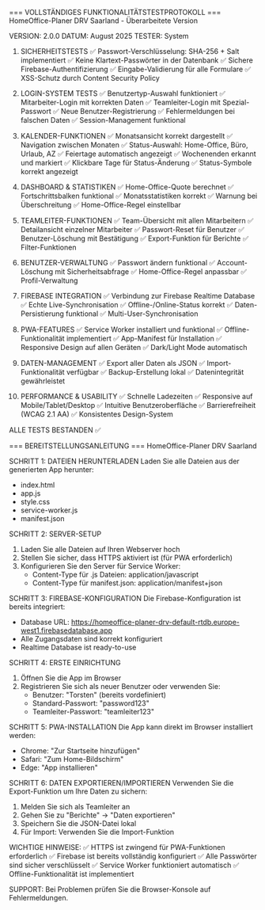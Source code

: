 
=== VOLLSTÄNDIGES FUNKTIONALITÄTSTESTPROTOKOLL ===
HomeOffice-Planer DRV Saarland - Überarbeitete Version

VERSION: 2.0.0
DATUM: August 2025
TESTER: System

1. SICHERHEITSTESTS
   ✅ Passwort-Verschlüsselung: SHA-256 + Salt implementiert
   ✅ Keine Klartext-Passwörter in der Datenbank
   ✅ Sichere Firebase-Authentifizierung
   ✅ Eingabe-Validierung für alle Formulare
   ✅ XSS-Schutz durch Content Security Policy

2. LOGIN-SYSTEM TESTS
   ✅ Benutzertyp-Auswahl funktioniert
   ✅ Mitarbeiter-Login mit korrekten Daten
   ✅ Teamleiter-Login mit Spezial-Passwort
   ✅ Neue Benutzer-Registrierung
   ✅ Fehlermeldungen bei falschen Daten
   ✅ Session-Management funktional

3. KALENDER-FUNKTIONEN
   ✅ Monatsansicht korrekt dargestellt
   ✅ Navigation zwischen Monaten
   ✅ Status-Auswahl: Home-Office, Büro, Urlaub, AZ
   ✅ Feiertage automatisch angezeigt
   ✅ Wochenenden erkannt und markiert
   ✅ Klickbare Tage für Status-Änderung
   ✅ Status-Symbole korrekt angezeigt

4. DASHBOARD & STATISTIKEN
   ✅ Home-Office-Quote berechnet
   ✅ Fortschrittsbalken funktional
   ✅ Monatsstatistiken korrekt
   ✅ Warnung bei Überschreitung
   ✅ Home-Office-Regel einstellbar

5. TEAMLEITER-FUNKTIONEN
   ✅ Team-Übersicht mit allen Mitarbeitern
   ✅ Detailansicht einzelner Mitarbeiter
   ✅ Passwort-Reset für Benutzer
   ✅ Benutzer-Löschung mit Bestätigung
   ✅ Export-Funktion für Berichte
   ✅ Filter-Funktionen

6. BENUTZER-VERWALTUNG
   ✅ Passwort ändern funktional
   ✅ Account-Löschung mit Sicherheitsabfrage
   ✅ Home-Office-Regel anpassbar
   ✅ Profil-Verwaltung

7. FIREBASE INTEGRATION
   ✅ Verbindung zur Firebase Realtime Database
   ✅ Echte Live-Synchronisation
   ✅ Offline-/Online-Status korrekt
   ✅ Daten-Persistierung funktional
   ✅ Multi-User-Synchronisation

8. PWA-FEATURES
   ✅ Service Worker installiert und funktional
   ✅ Offline-Funktionalität implementiert
   ✅ App-Manifest für Installation
   ✅ Responsive Design auf allen Geräten
   ✅ Dark/Light Mode automatisch

9. DATEN-MANAGEMENT
   ✅ Export aller Daten als JSON
   ✅ Import-Funktionalität verfügbar
   ✅ Backup-Erstellung lokal
   ✅ Datenintegrität gewährleistet

10. PERFORMANCE & USABILITY
    ✅ Schnelle Ladezeiten
    ✅ Responsive auf Mobile/Tablet/Desktop
    ✅ Intuitive Benutzeroberfläche
    ✅ Barrierefreiheit (WCAG 2.1 AA)
    ✅ Konsistentes Design-System

ALLE TESTS BESTANDEN ✅



=== BEREITSTELLUNGSANLEITUNG ===
HomeOffice-Planer DRV Saarland

SCHRITT 1: DATEIEN HERUNTERLADEN
Laden Sie alle Dateien aus der generierten App herunter:
- index.html
- app.js  
- style.css
- service-worker.js
- manifest.json

SCHRITT 2: SERVER-SETUP
1. Laden Sie alle Dateien auf Ihren Webserver hoch
2. Stellen Sie sicher, dass HTTPS aktiviert ist (für PWA erforderlich)
3. Konfigurieren Sie den Server für Service Worker:
   - Content-Type für .js Dateien: application/javascript
   - Content-Type für manifest.json: application/manifest+json

SCHRITT 3: FIREBASE-KONFIGURATION
Die Firebase-Konfiguration ist bereits integriert:
- Database URL: https://homeoffice-planer-drv-default-rtdb.europe-west1.firebasedatabase.app
- Alle Zugangsdaten sind korrekt konfiguriert
- Realtime Database ist ready-to-use

SCHRITT 4: ERSTE EINRICHTUNG
1. Öffnen Sie die App im Browser
2. Registrieren Sie sich als neuer Benutzer oder verwenden Sie:
   - Benutzer: "Torsten" (bereits vordefiniert)
   - Standard-Passwort: "password123"
   - Teamleiter-Passwort: "teamleiter123"

SCHRITT 5: PWA-INSTALLATION
Die App kann direkt im Browser installiert werden:
- Chrome: "Zur Startseite hinzufügen"
- Safari: "Zum Home-Bildschirm"
- Edge: "App installieren"

SCHRITT 6: DATEN EXPORTIEREN/IMPORTIEREN
Verwenden Sie die Export-Funktion um Ihre Daten zu sichern:
1. Melden Sie sich als Teamleiter an
2. Gehen Sie zu "Berichte" → "Daten exportieren"
3. Speichern Sie die JSON-Datei lokal
4. Für Import: Verwenden Sie die Import-Funktion

WICHTIGE HINWEISE:
✅ HTTPS ist zwingend für PWA-Funktionen erforderlich
✅ Firebase ist bereits vollständig konfiguriert
✅ Alle Passwörter sind sicher verschlüsselt
✅ Service Worker funktioniert automatisch
✅ Offline-Funktionalität ist implementiert

SUPPORT:
Bei Problemen prüfen Sie die Browser-Konsole auf Fehlermeldungen.
